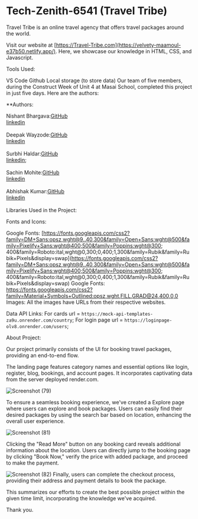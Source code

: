 # Tech-Zenith-6541 (Travel Tribe)

Travel Tribe is an online travel agency that offers travel packages around the world.

Visit our website at [https://Travel-Tribe.com](https://velvety-maamoul-e37b50.netlify.app/). Here, we showcase our knowledge in HTML, CSS, and Javascript.

Tools Used:

VS Code
Github
Local storage (to store data)
Our team of five members, during the Construct Week of Unit 4 at Masai School, completed this project in just five days. Here are the authors:

\*\*Authors:<br>

Nishant Bhargava:[GitHub](https://github.com/Nishant6571)<br>
[linkedin](www.linkedin.com/in/nishant6571)<br>
<br>
Deepak Wayzode:[GitHub](https://github.com/sachin708)<br>
[linkedin](https://www.linkedin.com/in/deepak-wayzode-b06776188/)<br>
<br>
Surbhi Haldar:[GitHub](https://github.com/sur-123-bhi)<br>
[linkedin](https://www.linkedin.com/in/surbhi-haldar/);<br>
<br>
Sachin Mohite:[GitHub](https://github.com/sachin708)<br>
[linkedin](https://www.linkedin.com/in/sachin-mohite-0893a7203/)<br>
<br>
Abhishak Kumar:[GitHub](https://github.com/Abhishak-Kumar)<br>
[linkedin](https://www.linkedin.com/in/abhishek-dahiya-4a3a86270)<br>
<br>
Libraries Used in the Project:

Fonts and Icons:

Google Fonts: [https://fonts.googleapis.com/css2?family=DM+Sans:opsz,wght@9..40,300&family=Open+Sans:wght@500&family=Pixelify+Sans:wght@400;500&family=Poppins:wght@300; 400&family=Roboto:ital,wght@0,300;0,400;1,300&family=Rubik&family=Rubik+Pixels&display=swap](https://fonts.googleapis.com/css2?family=DM+Sans:opsz,wght@9..40,300&family=Open+Sans:wght@500&family=Pixelify+Sans:wght@400;500&family=Poppins:wght@300; 400&family=Roboto:ital,wght@0,300;0,400;1,300&family=Rubik&family=Rubik+Pixels&display=swap)
Google Fonts: https://fonts.googleapis.com/css2?family=Material+Symbols+Outlined:opsz,wght,FILL,GRAD@24,400,0,0
Images: All the images have URLs from their respective websites.

Data API Links: For cards url = `https://mock-api-templates-za9u.onrender.com/country`;
For login page url = `https://loginpage-olv8.onrender.com/users`;

About Project:

Our project primarily consists of the UI for booking travel packages, providing an end-to-end flow.

The landing page features category names and essential options like login, register, blog, bookings, and account pages. It incorporates captivating data from the server deployed render.com.<br>

![Screenshot (79)](https://github.com/Nishant6571/Tech-zenith-6541/assets/146922474/e5e0d749-3374-4956-ba49-bdc2c01d234f)

To ensure a seamless booking experience, we've created a Explore page where users can explore and book packages. Users can easily find their desired packages by using the search bar based on location, enhancing the overall user experience.

![Screenshot (81)](https://github.com/Nishant6571/Tech-zenith-6541/assets/146922474/766ad579-85e0-4d3e-ade8-77d74e40a0f9)

Clicking the "Read More" button on any booking card reveals additional information about the location. Users can directly jump to the booking page by clicking "Book Now," verify the price with added package, and proceed to make the payment.

![Screenshot (82)](https://github.com/Nishant6571/Tech-zenith-6541/assets/146922474/d80b63bd-c49a-4e06-ac71-9e17415e872d)
Finally, users can complete the checkout process, providing their address and payment details to book the package.<br>

This summarizes our efforts to create the best possible project within the given time limit, incorporating the knowledge we've acquired.

Thank you.
